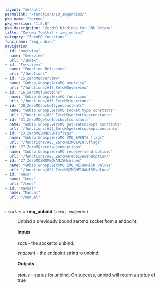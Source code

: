 ```yaml
---
layout: "default"
permalink: "/functions/10_zmqunbind/"
pkg_name: "zeromq"
pkg_version: "1.5.6"
pkg_description: "ZeroMQ bindings for GNU Octave"
title: "Zeromq Toolkit - zmq_unbind"
category: "ZeroMQ functions"
func_name: "zmq_unbind"
navigation:
- id: "overview"
  name: "Overview"
  url: "/index"
- id: "Functions"
  name: "Function Reference"
  url: "/functions"
- id: "15_ZeroMQoverview"
  name: "&nbsp;&nbsp;ZeroMQ overview"
  url: "/functions/#15_ZeroMQoverview"
- id: "16_ZeroMQfunctions"
  name: "&nbsp;&nbsp;ZeroMQ functions"
  url: "/functions/#16_ZeroMQfunctions"
- id: "28_ZeroMQsockettypeconstants"
  name: "&nbsp;&nbsp;ZeroMQ socket type constants"
  url: "/functions/#28_ZeroMQsockettypeconstants"
- id: "31_ZeroMQgetsetsockoptconstants"
  name: "&nbsp;&nbsp;ZeroMQ get/setsockopt constants"
  url: "/functions/#31_ZeroMQgetsetsockoptconstants"
- id: "23_ZeroMQZMQEVENTSflags"
  name: "&nbsp;&nbsp;ZeroMQ ZMQ_EVENTS flags"
  url: "/functions/#23_ZeroMQZMQEVENTSflags"
- id: "27_ZeroMQreceivesendoptions"
  name: "&nbsp;&nbsp;ZeroMQ receive send options"
  url: "/functions/#27_ZeroMQreceivesendoptions"
- id: "27_ZeroMQZMQMECHANISMvalues"
  name: "&nbsp;&nbsp;ZeroMQ ZMQ_MECHANISM values"
  url: "/functions/#27_ZeroMQZMQMECHANISMvalues"
- id: "news"
  name: "News"
  url: "/news"
- id: "manual"
  name: "Manual"
  url: "/manual"
---
```

<dl class="first-deftypefn">
<dt class="deftypefn" id="index-zmq_005funbind"><span class="category-def">: </span><span><code class="def-type"><var class="var">status</var> =</code> <strong class="def-name">zmq_unbind</strong> <code class="def-code-arguments">(<var class="var">sock</var>, <var class="var">endpoint</var>)</code><a class="copiable-link" href='#index-zmq_005funbind'></a></span></dt>
<dd> 
<p>Unbind a previously bound zeromq socket from a endpoint.
</p> 
<h4 class="subsubheading" id="Inputs">Inputs</h4>
<p><var class="var">sock</var> - the socket to unbind.
</p> 
<p><var class="var">endpoint</var> - the endpoint string to unbind.
</p> 
<h4 class="subsubheading" id="Outputs">Outputs</h4>
<p><var class="var">status</var> - status for unbind.
 On success, unbind will return a <var class="var">status</var> of true 
</p> 
</dd></dl>